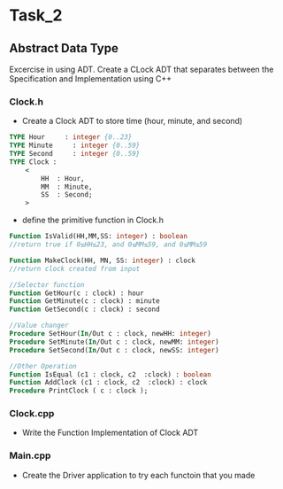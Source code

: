 # Task_2
## Abstract Data Type
Excercise in using ADT. Create a CLock ADT that separates between the Specification and Implementation using C++

### Clock.h
* Create a Clock ADT to store time (hour, minute, and second)
```pascal
TYPE Hour 	  : integer {0..23}
TYPE Minute 	: integer {0..59}
TYPE Second 	: integer {0..59}
TYPE Clock : 
    <
    	HH	: Hour,
    	MM	: Minute,
    	SS	: Second;
    >
```
* define the primitive function in Clock.h
```pascal
Function IsValid(HH,MM,SS: integer) : boolean
//return true if 0≤HH≤23, and 0≤MM≤59, and 0≤MM≤59

Function MakeClock(HH, MN, SS: integer) : clock
//return clock created from input 

//Selector function
Function GetHour(c : clock) : hour
Function GetMinute(c : clock) : minute
Function GetSecond(c : clock) : second

//Value changer
Procedure SetHour(In/Out c : clock, newHH: integer)
Procedure SetMinute(In/Out c : clock, newMM: integer)
Procedure SetSecond(In/Out c : clock, newSS: integer)

//Other Operation
Function IsEqual (c1 : clock, c2  :clock) : boolean
Function AddClock (c1 : clock, c2  :clock) : clock
Procedure PrintClock ( c : clock );
```

### Clock.cpp
* Write the Function Implementation of Clock ADT

### Main.cpp
* Create the Driver application to try each functoin that you made
